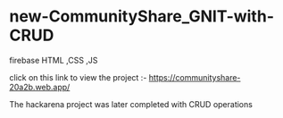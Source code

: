# new-CommunityShare_GNIT-with-CRUD
 firebase HTML ,CSS ,JS  


click on this link to view the project :- https://communityshare-20a2b.web.app/

The hackarena project was later completed with CRUD operations  

